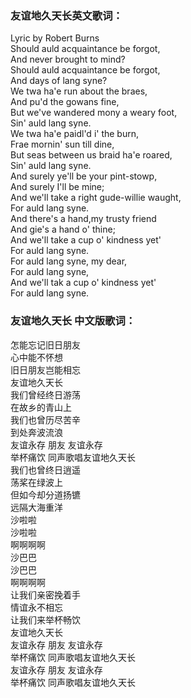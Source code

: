 

### 友谊地久天长英文歌词：

Lyric by Robert Burns  
Should auld acquaintance be forgot,  
And never brought to mind?  
Should auld acquaintance be forgot,  
And days of lang syne?  
We twa ha'e run about the braes,  
And pu'd the gowans fine,  
But we've wandered mony a weary foot,  
Sin' auld lang syne.  
We twa ha'e paidl'd i' the burn,  
Frae mornin' sun till dine,  
But seas between us braid ha'e roared,  
Sin' auld lang syne.  
And surely ye'll be your pint-stowp,  
And surely I'll be mine;  
And we'll take a right gude-willie waught,  
For auld lang syne.  
And there's a hand,my trusty friend  
And gie's a hand o' thine;  
And we'll take a cup o' kindness yet'  
For auld lang syne.  
For auld lang syne, my dear,  
For auld lang syne,  
And we'll tak a cup o' kindness yet'  
For auld lang syne.  

### 友谊地久天长 中文版歌词：

怎能忘记旧日朋友  
心中能不怀想  
旧日朋友岂能相忘  
友谊地久天长  
我们曾经终日游荡  
在故乡的青山上  
我们也曾历尽苦辛  
到处奔波流浪  
友谊永存 朋友 友谊永存  
举杯痛饮 同声歌唱友谊地久天长  
我们也曾终日逍遥  
荡桨在绿波上  
但如今却分道扬镳  
远隔大海重洋  
沙啦啦  
沙啦啦  
啊啊啊啊  
沙巴巴  
沙巴巴  
啊啊啊啊  
让我们亲密挽着手  
情谊永不相忘  
让我们来举杯畅饮  
友谊地久天长  
友谊永存 朋友 友谊永存  
举杯痛饮 同声歌唱友谊地久天长  
友谊永存 朋友 友谊永存  
举杯痛饮 同声歌唱友谊地久天长  

